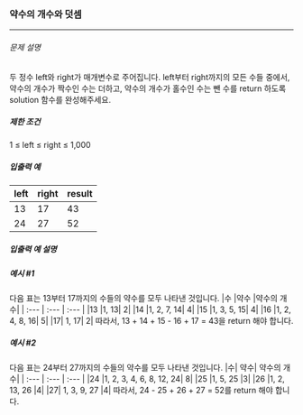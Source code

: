 ### 약수의 개수와 덧셈
***

###### 문제 설명

두 정수 left와 right가 매개변수로 주어집니다. left부터 right까지의 모든 수들 중에서, 약수의 개수가 짝수인 수는 더하고, 약수의 개수가 홀수인 수는 뺀 수를 return 하도록 solution 함수를 완성해주세요.

##### 제한 조건

1 ≤ left ≤ right ≤ 1,000

##### 입출력 예

|left|	right	|result|
| :--- | :--- | :--- |
|13	|17	|43|
|24	|27|	52|

##### 입출력 예 설명
##### 예시 #1
다음 표는 13부터 17까지의 수들의 약수를 모두 나타낸 것입니다.
|수	|약수	|약수의 개수|
| :--- | :--- | :--- |
|13	|1, 13|	2|
|14	|1, 2, 7, 14|	4|
|15	|1, 3, 5, 15|	4|
|16	|1, 2, 4, 8, 16|	5|
|17|	1, 17|	2|
따라서, 13 + 14 + 15 - 16 + 17 = 43을 return 해야 합니다.

##### 예시 #2
다음 표는 24부터 27까지의 수들의 약수를 모두 나타낸 것입니다.
|수|	약수|	약수의 개수|
| :--- | :--- | :--- |
|24	|1, 2, 3, 4, 6, 8, 12, 24|	8|
|25	|1, 5, 25	|3|
|26	|1, 2, 13, 26	|4|
|27|	1, 3, 9, 27	|4|
따라서, 24 - 25 + 26 + 27 = 52를 return 해야 합니다.